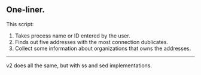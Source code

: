 One-liner.
-------------------------------------------------------------------------
This script:
1) Takes process name or ID entered by the user.
2) Finds out five addresses with the most connection dublicates.
3) Collect some information about organizations that owns the addresses.
-------------------------------------------------------------------------
v2 does all the same, but with ss and sed implementations.
